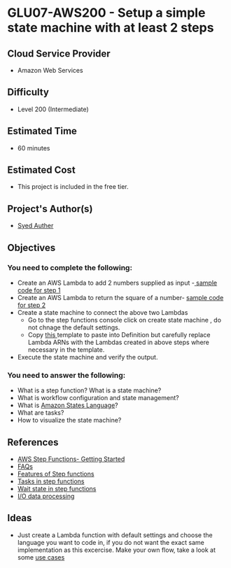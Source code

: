 # GLU07-AWS200 - Setup a simple state machine with at least 2 steps
## Cloud Service Provider
- Amazon Web Services

## Difficulty
- Level 200 (Intermediate)

## Estimated Time
- 60 minutes 

## Estimated Cost
- This project is included in the free tier. 


## Project's Author(s)

- [Syed Auther](https://twitter.com/syedauther)

## Objectives

### You need to complete the following:
* Create an AWS Lambda to add 2 numbers supplied as input -[ sample code for step 1](./GLU07-AWS200-SF-step1.py?raw=true)  
* Create an AWS Lambda to return the square of a number-  [ sample code for step 2](./GLU07-AWS200-SF-step2.py?raw=true)  
* Create a state machine to connect the above two Lambdas
	* Go to the step  functions console click on create state machine , do not chnage the default settings.
	* Copy [ this ](./GLU07-AWS200-SF-Template.yaml?raw=true) template to paste into Definition but carefully replace Lambda ARNs with the Lambdas created in above steps where necessary in the template. 
* Execute the state machine and verify the output.




### You need to answer the following:
- What is a step function? What is a state machine? 
- What is workflow configuration and  state management?
- What is [Amazon States Language](https://docs.aws.amazon.com/step-functions/latest/dg/concepts-amazon-states-language.html)?
- What are tasks? 
- How to visualize the state machine? 



## References
- [AWS Step Functions- Getting Started](https://aws.amazon.com/step-functions/)
- [FAQs](https://aws.amazon.com/step-functions/faqs/)
- [Features of Step functions](https://aws.amazon.com/step-functions/features/)
- [Tasks in step functions](https://docs.aws.amazon.com/step-functions/latest/dg/amazon-states-language-task-state.html)
- [Wait state in step functions](https://docs.aws.amazon.com/step-functions/latest/dg/amazon-states-language-wait-state.html)
- [I/O data  processing ](https://docs.aws.amazon.com/step-functions/latest/dg/concepts-input-output-filtering.html)

## Ideas
- Just create a Lambda function with default settings and choose the language you want to code in, if you do not want the exact same implementation as this excercise. Make your own flow, take a look at some [use cases](https://aws.amazon.com/step-functions/use-cases/)

